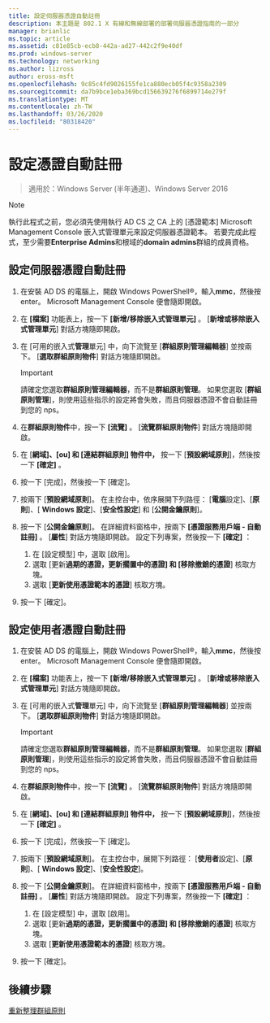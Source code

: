 ```yaml
---
title: 設定伺服器憑證自動註冊
description: 本主題是 802.1 X 有線和無線部署的部署伺服器憑證指南的一部分
manager: brianlic
ms.topic: article
ms.assetid: c81e85cb-ecb8-442a-ad27-442c2f9e40df
ms.prod: windows-server
ms.technology: networking
ms.author: lizross
author: eross-msft
ms.openlocfilehash: 9c85c4fd9026155fe1ca880ecb05f4c9358a2309
ms.sourcegitcommit: da7b9bce1eba369bcd156639276f6899714e279f
ms.translationtype: MT
ms.contentlocale: zh-TW
ms.lasthandoff: 03/26/2020
ms.locfileid: "80318420"
---
```

# <a name="configure-certificate-auto-enrollment"></a>設定憑證自動註冊

>適用於：Windows Server (半年通道)、Windows Server 2016

> [!NOTE]
> 執行此程式之前，您必須先使用執行 AD CS 之 CA 上的 [憑證範本] Microsoft Management Console 嵌入式管理單元來設定伺服器憑證範本。
若要完成此程式，至少需要**Enterprise Admins**和根域的**domain admins**群組的成員資格。

## <a name="configure-server-certificate-auto-enrollment"></a>設定伺服器憑證自動註冊

1. 在安裝 AD DS 的電腦上，開啟 Windows PowerShell&reg;，輸入**mmc**，然後按 enter。 Microsoft Management Console 便會隨即開啟。
2. 在 **[檔案]** 功能表上，按一下 **[新增/移除嵌入式管理單元]** 。 [**新增或移除嵌入式管理單元**] 對話方塊隨即開啟。
3. 在 [可用的嵌入式**管理**單元] 中，向下流覽至 [**群組原則管理編輯器**] 並按兩下。 [**選取群組原則物件**] 對話方塊隨即開啟。

     > [!IMPORTANT]
     > 請確定您選取**群組原則管理編輯器**，而不是**群組原則管理**。 如果您選取 [**群組原則管理**]，則使用這些指示的設定將會失敗，而且伺服器憑證不會自動註冊到您的 nps。

4. 在**群組原則物件**中，按一下 **[流覽]** 。 [**流覽群組原則物件**] 對話方塊隨即開啟。
5. 在 [**網域]、[ou] 和 [連結群組原則] 物件中，** 按一下 [**預設網域原則**]，然後按一下 **[確定]** 。
6. 按一下 [完成]，然後按一下 [確定]。
7. 按兩下 [**預設網域原則**]。 在主控台中，依序展開下列路徑： [**電腦**設定]、[**原則**]、[ **Windows 設定**]、[**安全性設定**] 和 [**公開金鑰原則**]。
8. 按一下 [**公開金鑰原則**]。 在詳細資料窗格中，按兩下 **[憑證服務用戶端 - 自動註冊]** 。 [**屬性**] 對話方塊隨即開啟。 設定下列專案，然後按一下 **[確定]** ：

     1. 在 [設定模型] 中，選取 [啟用]。
     2. 選取 [更新**過期的憑證，更新擱置中的憑證] 和 [移除撤銷的憑證**] 核取方塊。
     3. 選取 [**更新使用憑證範本的憑證**] 核取方塊。

9. 按一下 [確定]。

## <a name="configure-user-certificate-auto-enrollment"></a>設定使用者憑證自動註冊

1. 在安裝 AD DS 的電腦上，開啟 Windows PowerShell&reg;，輸入**mmc**，然後按 enter。 Microsoft Management Console 便會隨即開啟。
2. 在 **[檔案]** 功能表上，按一下 **[新增/移除嵌入式管理單元]** 。 [**新增或移除嵌入式管理單元**] 對話方塊隨即開啟。
3. 在 [可用的嵌入式**管理**單元] 中，向下流覽至 [**群組原則管理編輯器**] 並按兩下。 [**選取群組原則物件**] 對話方塊隨即開啟。

     > [!IMPORTANT]
     > 請確定您選取**群組原則管理編輯器**，而不是**群組原則管理**。 如果您選取 [**群組原則管理**]，則使用這些指示的設定將會失敗，而且伺服器憑證不會自動註冊到您的 nps。

4. 在**群組原則物件**中，按一下 **[流覽]** 。 [**流覽群組原則物件**] 對話方塊隨即開啟。
5. 在 [**網域]、[ou] 和 [連結群組原則] 物件中，** 按一下 [**預設網域原則**]，然後按一下 **[確定]** 。
6. 按一下 [完成]，然後按一下 [確定]。
7. 按兩下 [**預設網域原則**]。 在主控台中，展開下列路徑： [**使用者**設定]、[**原則**]、[ **Windows 設定**]、[**安全性設定**]。
8. 按一下 [**公開金鑰原則**]。 在詳細資料窗格中，按兩下 **[憑證服務用戶端 - 自動註冊]** 。 [**屬性**] 對話方塊隨即開啟。 設定下列專案，然後按一下 **[確定]** ：

     1. 在 [設定模型] 中，選取 [啟用]。
     2. 選取 [更新**過期的憑證，更新擱置中的憑證] 和 [移除撤銷的憑證**] 核取方塊。
     3. 選取 [**更新使用憑證範本的憑證**] 核取方塊。

9. 按一下 [確定]。

## <a name="next-steps"></a>後續步驟

[重新整理群組原則](refresh-group-policy.md)
